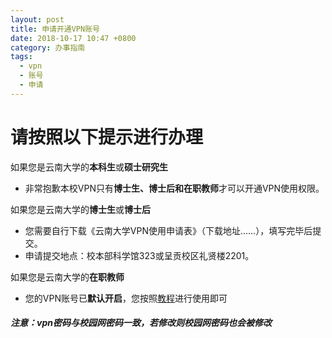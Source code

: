 ```yaml
---
layout: post
title: 申请开通VPN账号
date: 2018-10-17 10:47 +0800
category: 办事指南
tags:
  - vpn
  - 账号
  - 申请
---
```


# 请按照以下提示进行办理

如果您是云南大学的**本科生**或**硕士研究生**

- 非常抱歉本校VPN只有**博士生、博士后和在职教师**才可以开通VPN使用权限。

如果您是云南大学的**博士生**或**博士后**

- 您需要自行下载《云南大学VPN使用申请表》（下载地址......），填写完毕后提交。
- 申请提交地点：校本部科学馆323或呈贡校区礼贤楼2201。

如果您是云南大学的**在职教师**

- 您的VPN账号已**默认开启**，您按照[教程](http://www.itc.ynu.edu.cn/html/)进行使用即可

<h5>注意：vpn密码与校园网密码一致，若修改则校园网密码也会被修改</h5>
